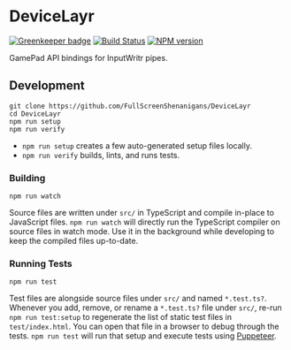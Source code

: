 <!-- {{Top}} -->
# DeviceLayr

[![Greenkeeper badge](https://badges.greenkeeper.io/FullScreenShenanigans/DeviceLayr.svg)](https://greenkeeper.io/)
[![Build Status](https://travis-ci.org/FullScreenShenanigans/DeviceLayr.svg?branch=master)](https://travis-ci.org/FullScreenShenanigans/DeviceLayr)
[![NPM version](https://badge.fury.io/js/devicelayr.svg)](http://badge.fury.io/js/devicelayr)

GamePad API bindings for InputWritr pipes.
<!-- {{/Top}} -->

<!-- {{Development}} -->
## Development

```
git clone https://github.com/FullScreenShenanigans/DeviceLayr
cd DeviceLayr
npm run setup
npm run verify
```

* `npm run setup` creates a few auto-generated setup files locally.
* `npm run verify` builds, lints, and runs tests.

### Building

```shell
npm run watch
```

Source files are written under `src/` in TypeScript and compile in-place to JavaScript files.
`npm run watch` will directly run the TypeScript compiler on source files in watch mode.
Use it in the background while developing to keep the compiled files up-to-date.

### Running Tests

```shell
npm run test
```

Test files are alongside source files under `src/` and named `*.test.ts?`.
Whenever you add, remove, or rename a `*.test.ts?` file under `src/`, re-run `npm run test:setup` to regenerate the list of static test files in `test/index.html`.
You can open that file in a browser to debug through the tests.
`npm run test` will run that setup and execute tests using [Puppeteer](https://github.com/GoogleChrome/puppeteer).
<!-- {{/Development}} -->
